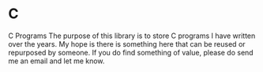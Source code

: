 # C
C Programs
The purpose of this library is to store C programs I have written over the years.
My hope is there is something here that can be reused or repurposed by someone.  If you 
do find something of value, please do send me an email and let me know.

